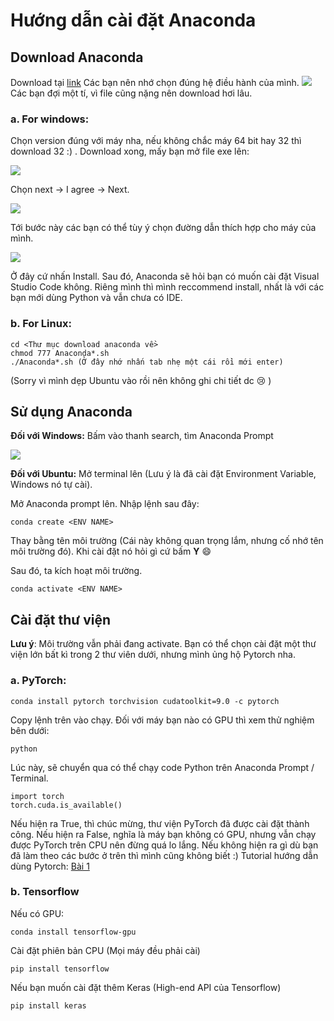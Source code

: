 # Hướng dẫn cài đặt Anaconda 
## Download Anaconda
Download tại [link](https://www.anaconda.com/distribution/#download-section)
Các bạn nên nhớ chọn đúng hệ điều hành của mình.
![](Image/1.PNG)
Các bạn đợi một tí, vì file cũng nặng nên download hơi lâu.
### a. For windows:
Chọn version đúng với máy nha, nếu không chắc máy 64 bit hay 32 thì download 32 :) .
Download xong, mấy bạn mở file exe lên:

![](Image/2.PNG)

Chọn next -> I agree -> Next.

![](Image/3.PNG)

Tới bước này các bạn có thể tùy ý chọn đường dẫn thích hợp cho máy của mình.

![](Image/4.PNG)

Ở đây cứ nhấn Install.
Sau đó, Anaconda sẽ hỏi bạn có muốn cài đặt Visual Studio Code không. Riêng mình thì mình reccommend install, nhất là với các bạn mới dùng Python và vẫn chưa có IDE.
### b. For Linux:
```
cd <Thư mục download anaconda về>
chmod 777 Anaconda*.sh 
./Anaconda*.sh (Ở đây nhớ nhấn tab nhẹ một cái rồi mới enter)
```
(Sorry vì mình dẹp Ubuntu vào rồi nên không ghi chi tiết dc :cry: )
## Sử dụng Anaconda
**Đối với Windows:** Bấm vào thanh search, tìm Anaconda Prompt

![](Image/5.PNG)

**Đối với Ubuntu:** Mở terminal lên (Lưu ý là đã cài đặt Environment Variable, Windows nó tự cài).

Mở Anaconda prompt lên. Nhập lệnh sau đây:
```
conda create <ENV NAME>
```
Thay <ENV NAME> bằng tên môi trường (Cái này không quan trọng lắm, nhưng cố nhớ tên môi trường đó).
Khi cài đặt nó hỏi gì cứ bấm **Y** :smile:

Sau đó, ta kích hoạt môi trường.
```
conda activate <ENV NAME>
```
## Cài đặt thư viện
**Lưu ý**: Môi trường vẫn phải đang activate.
Bạn có thể chọn cài đặt một thư viện lớn bất kì trong 2 thư viên dưới, nhưng mình ủng hộ Pytorch nha.
### a. PyTorch:
```
conda install pytorch torchvision cudatoolkit=9.0 -c pytorch
```
Copy lệnh trên vào chạy.
Đối với máy bạn nào có GPU thì xem thử nghiệm bên dưới:
```
python
```
Lúc này, sẽ chuyển qua có thể chạy code Python trên Anaconda Prompt / Terminal.
```
import torch
torch.cuda.is_available()
```
Nếu hiện ra True, thì chúc mừng, thư viện PyTorch đã được cài đặt thành công.
Nếu hiện ra False, nghĩa là máy bạn không có GPU, nhưng vẫn chạy được PyTorch trên CPU nên đừng quá lo lắng.
Nếu không hiện ra gì dù bạn đã làm theo các bước ở trên thì mình cũng không biết :) 
Tutorial hướng dẫn dùng Pytorch: [Bài 1](https://pytorch.org/tutorials/beginner/blitz/tensor_tutorial.html#sphx-glr-beginner-blitz-tensor-tutorial-py)
### b. Tensorflow
Nếu có GPU:
```
conda install tensorflow-gpu
```
Cài đặt phiên bản CPU (Mọi máy đều phải cài)
```
pip install tensorflow
```
Nếu bạn muốn cài đặt thêm Keras (High-end API của Tensorflow)
```
pip install keras
```
